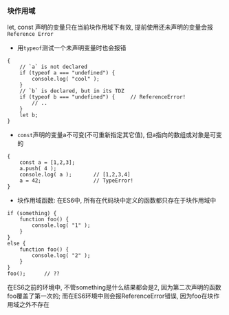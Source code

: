 ### 块作用域

let, const 声明的变量只在当前块作用域下有效, 提前使用还未声明的变量会报`Reference Error`

- 用`typeof`测试一个未声明变量时也会报错 
```
{
	// `a` is not declared
	if (typeof a === "undefined") {
		console.log( "cool" );
	}
	// `b` is declared, but in its TDZ
	if (typeof b === "undefined") {		// ReferenceError!
		// ..
	}
	let b;
}
```

- `const`声明的变量a不可变(不可重新指定其它值), 但a指向的数组或对象是可变的
```
{
	const a = [1,2,3];
	a.push( 4 );
	console.log( a );		// [1,2,3,4]
	a = 42;					// TypeError!
}
```

- 块作用域函数: 在ES6中, 所有在代码块中定义的函数都只存在于块作用域中
```
if (something) {
	function foo() {
		console.log( "1" );
	}
}
else {
	function foo() {
		console.log( "2" );
	}
}
foo();		// ??
```

在ES6之前的环境中, 不管something是什么结果都会是2, 因为第二次声明的函数foo覆盖了第一次的;
而在ES6环境中则会报ReferenceError错误, 因为foo在块作用域之外不存在
